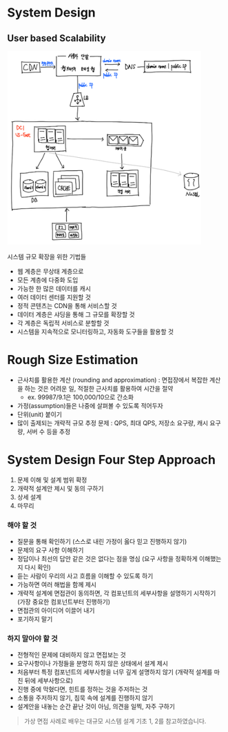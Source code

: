 # System Design

## User based Scalability 

<img src="imgs/img_13.png" width="450" height="450"/>

시스템 규모 확장을 위한 기법들 
- 웹 계층은 무상태 계층으로 
- 모든 계층에 다중화 도입 
- 가능한 한 많은 데이터를 캐시 
- 여러 데이터 센터를 지원할 것 
- 정적 콘텐츠는 CDN을 통해 서비스할 것 
- 데이터 계층은 샤딩을 통해 그 규모를 확장할 것 
- 각 계층은 독립적 서비스로 분할할 것 
- 시스템을 지속적으로 모니터링하고, 자동화 도구들을 활용할 것 

# Rough Size Estimation 

- 근사치를 활용한 계산 (rounding and approximation) : 면접장에서 복잡한 계산을 하는 것은 어려운 일, 적절한 근사치를 활용하여 시간을 절약  
  - ex. 99987/9.1은 100,000/10으로 간소화 
- 가정(assumption)들은 나중에 살펴볼 수 있도록 적어두자 
- 단위(unit) 붙이기
- 많이 출제되는 개략적 규모 추정 문제 : QPS, 최대 QPS, 저장소 요구량, 캐시 요구량, 서버 수 등을 추정 

# System Design Four Step Approach

1. 문제 이해 및 설계 범위 확정 
2. 개략적 설계안 제시 및 동의 구하기 
3. 상세 설계
4. 마무리 

### 해야 할 것 

- 질문을 통해 확인하기 (스스로 내린 가정이 옳다 믿고 진행하지 않기)
- 문제의 요구 사항 이해하기 
- 정답이나 최선의 답안 같은 것은 없다는 점을 명심 (요구 사항을 정확하게 이해했는지 다시 확인)
- 듣는 사람이 우리의 사고 흐름을 이해할 수 있도록 하기 
- 가능하면 여러 해법을 함께 제시 
- 개략적 설계에 면접관이 동의하면, 각 컴포넌트의 세부사항을 설명하기 시작하기 (가장 중요한 컴포넌트부터 진행하기)
- 면접관의 아이디어 이끌어 내기 
- 포기하지 말기 

### 하지 말아야 할 것 

- 전형적인 문제에 대비하지 않고 면접보는 것 
- 요구사항이나 가정들을 분명히 하지 않은 상태에서 설계 제시 
- 처음부터 특정 컴포넌트의 세부사항을 너무 깊게 설명하지 않기 (개략적 설계를 마친 뒤에 세부사항으로)
- 진행 중에 막혔다면, 힌트를 정하는 것을 주저하는 것 
- 소통을 주저하지 않기, 침묵 속에 설계를 진행하지 않기 
- 설계안을 내놓는 순간 끝난 것이 아님, 의견을 일찍, 자주 구하기 



> 가상 면접 사례로 배우는 대규모 시스템 설계 기초 1, 2를 참고하였습니다.
